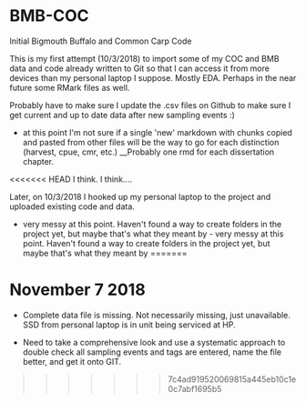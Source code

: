 # BMB-COC
Initial Bigmouth Buffalo and Common Carp Code 

This is my first attempt (10/3/2018) to import some of my COC and BMB data and code already written to Git so that I can access it from more devices than my personal laptop I suppose. Mostly EDA. Perhaps in the near future some RMark files as well.

Probably have to make sure I update the .csv files on Github to make sure I get current and up to date data after new sampling events :)

- at this point I'm not sure if a single 'new' markdown with chunks copied and pasted from other files will be the way to go for each distinction (harvest, cpue, cmr, etc.) __Probably one rmd for each dissertation chapter.

<<<<<<< HEAD
I think. I think....


Later, on 10/3/2018 I hooked up my personal laptop to the project and uploaded existing code and data.

- very messy at this point. Haven't found a way to create folders in the project yet, but maybe that's what they meant by - very messy at this point. Haven't found a way to create folders in the project yet, but maybe that's what they meant by 
=======
# November 7 2018
- Complete data file is missing. Not necessarily missing, just unavailable. SSD from personal laptop is in unit being serviced at HP.

- Need to take a comprehensive look and use a systematic approach to double check all sampling events and tags are entered, name the file better, and get it onto GIT.
>>>>>>> 7c4ad919520069815a445eb10c1e0c7abf1695b5
